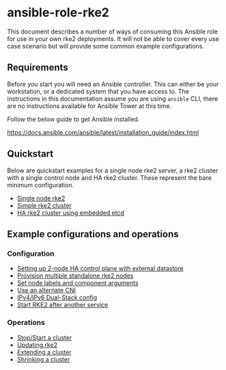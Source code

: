 # ansible-role-rke2

This document describes a number of ways of consuming this Ansible role for use
in your own rke2 deployments. It will not be able to cover every use case
scenario but will provide some common example configurations.

## Requirements

Before you start you will need an Ansible controller. This can either be your
workstation, or a dedicated system that you have access to. The instructions
in this documentation assume you are using `ansible` CLI, there are no
instructions available for Ansible Tower at this time.

Follow the below guide to get Ansible installed.

https://docs.ansible.com/ansible/latest/installation_guide/index.html

## Quickstart

Below are quickstart examples for a single node rke2 server, a rke2 cluster
with a single control node and HA rke2 cluster. These represent the bare
minimum configuration.

  - [Single node rke2](quickstart-single-node.md)
  - [Simple rke2 cluster](quickstart-cluster.md)
  - [HA rke2 cluster using embedded etcd](quickstart-ha-cluster.md)

## Example configurations and operations

### Configuration

  - [Setting up 2-node HA control plane with external datastore](configuration/2-node-ha-ext-datastore.md)
  - [Provision multiple standalone rke2 nodes](configuration/multiple-standalone-rke2-nodes.md)
  - [Set node labels and component arguments](configuration/node-labels-and-component-args.md)
  - [Use an alternate CNI](configuration/use-an-alternate-cni.md)
  - [IPv4/IPv6 Dual-Stack config](configuration/ipv4-ipv6-dual-stack.md)
  - [Start RKE2 after another service](configuration/systemd-config.md)

### Operations

  - [Stop/Start a cluster](operations/stop-start-cluster.md)
  - [Updating rke2](operations/updating-rke2.md)
  - [Extending a cluster](operations/extending-a-cluster.md)
  - [Shrinking a cluster](operations/shrinking-a-cluster.md)
